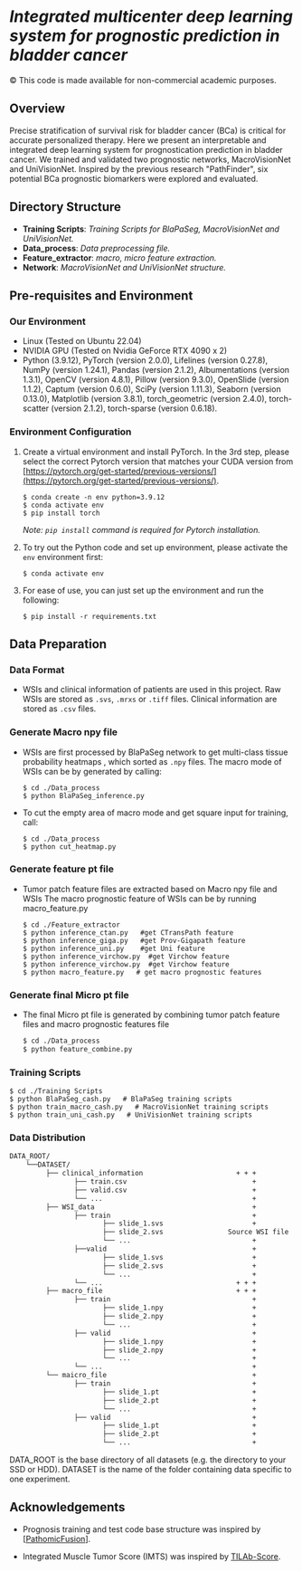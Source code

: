 # ***Integrated multicenter deep learning system for prognostic prediction in bladder cancer***

© This code is made available for non-commercial academic purposes. 

## Overview
Precise stratification of survival risk for bladder cancer (BCa) is critical for accurate personalized therapy. Here we present an interpretable and  integrated deep learning system for prognostication prediction in bladder cancer. We trained and validated two prognostic networks, MacroVisionNet and UniVisionNet. Inspired by the previous research "PathFinder", six potential BCa prognostic biomarkers were explored and evaluated.

## Directory Structure


* **Training Scripts**: *Training Scripts for BlaPaSeg, MacroVisionNet and UniVisionNet.*
* **Data_process**: *Data preprocessing file.*
* **Feature_extractor**: *macro, micro feature extraction.*
* **Network**: *MacroVisionNet and UniVisionNet  structure.*


## Pre-requisites and Environment

### Our Environment
* Linux (Tested on Ubuntu 22.04)
* NVIDIA GPU (Tested on Nvidia GeForce RTX 4090 x 2)
* Python (3.9.12), PyTorch (version 2.0.0), Lifelines (version 0.27.8), NumPy (version 1.24.1), Pandas (version 2.1.2), Albumentations (version 1.3.1), OpenCV (version 4.8.1), Pillow (version 9.3.0), OpenSlide (version 1.1.2), Captum (version 0.6.0), SciPy (version 1.11.3), Seaborn (version 0.13.0), Matplotlib (version 3.8.1), torch_geometric (version 2.4.0), torch-scatter (version 2.1.2), torch-sparse (version 0.6.18).
### Environment Configuration
1. Create a virtual environment and install PyTorch. In the 3rd step, please select the correct Pytorch version that matches your CUDA version from [https://pytorch.org/get-started/previous-versions/](https://pytorch.org/get-started/previous-versions/).
   ```
   $ conda create -n env python=3.9.12
   $ conda activate env
   $ pip install torch
   ```
      *Note:  `pip install` command is required for Pytorch installation.*
   
2. To try out the Python code and set up environment, please activate the `env` environment first:

   ``` shell
   $ conda activate env
   ```
3. For ease of use, you can just set up the environment and run the following:
   ``` shell
   $ pip install -r requirements.txt
   ```

## Data Preparation

### Data Format
* WSIs and clinical information of patients are used in this project. Raw WSIs are stored as ```.svs```, ```.mrxs``` or ```.tiff``` files. Clinical information are stored as ```.csv``` files. 

### Generate Macro npy file

* WSIs are first processed by BlaPaSeg network to get multi-class tissue probability heatmaps , which sorted as ```.npy``` files.
  The macro mode of WSIs can be by generated by calling:

    ``` shell
    $ cd ./Data_process
    $ python BlaPaSeg_inference.py
    ```
* To cut the empty area of macro mode and get square input for training, call:
    ``` shell
    $ cd ./Data_process
    $ python cut_heatmap.py
    ```

### Generate feature pt file

* Tumor patch feature files are extracted based on Macro npy file and WSIs
  The  macro prognostic  feature of WSIs can be by running macro_feature.py 

    ``` shell
    $ cd ./Feature_extractor
    $ python inference_ctan.py   #get CTransPath feature
    $ python inference_giga.py   #get Prov-Gigapath feature
    $ python inference_uni.py    #get Uni feature
    $ python inference_virchow.py  #get Virchow feature
    $ python inference_virchow.py  #get Virchow feature
    $ python macro_feature.py   # get macro prognostic features
    
    ```
  

### Generate final Micro pt file

* The final Micro pt file is generated by combining tumor patch feature files and macro prognostic features file

  ```bash
  $ cd ./Data_process
  $ python feature_combine.py
  ```

### Training Scripts

```shell
$ cd ./Training Scripts
$ python BlaPaSeg_cash.py   # BlaPaSeg training scripts 
$ python train_macro_cash.py   # MacroVisionNet training scripts 
$ python train_uni_cash.py   # UniVisionNet training scripts 
```




### Data Distribution

```bash
DATA_ROOT/
    └──DATASET/
         ├── clinical_information                       + + + 
                ├── train.csv                               +
                ├── valid.csv                               +
                └── ...                                     +
         ├── WSI_data                                       +
                ├── train                                   +
                       ├── slide_1.svs                      +
                       ├── slide_2.svs                Source WSI file
                       └── ...                              +
                ├──valid                                    +
                       ├── slide_1.svs                      +
                       ├── slide_2.svs                      +
                       └── ...                              +
                └── ...                                 + + +
         ├── macro_file                                 + + +
                ├── train                                   +
                       ├── slide_1.npy                      +
                       ├── slide_2.npy                      +
                       └── ...                              +
                ├── valid                                   +
                       ├── slide_1.npy                      +
                       ├── slide_2.npy                      +
                       └── ...                              +
                └── ...                                     +
         └── maicro_file                                    +
                ├── train                                   +
                       ├── slide_1.pt                       +
                       ├── slide_2.pt                       +
                       └── ...                              +
                ├── valid                                   +
                       ├── slide_1.pt                       +
                       ├── slide_2.pt                       +
                       └── ...                              +            
```
DATA_ROOT is the base directory of all datasets (e.g. the directory to your SSD or HDD). DATASET is the name of the folder containing data specific to one experiment.


## Acknowledgements
- Prognosis training and test code base structure was inspired by [[PathomicFusion](https://github.com/mahmoodlab/PathomicFusion)].

- Integrated Muscle Tumor Score (IMTS) was inspired by [TILAb-Score](https://github.com/TissueImageAnalytics/TILAb-Score).

  




